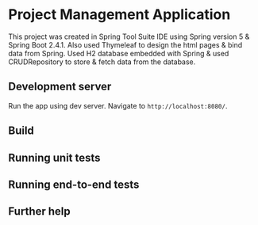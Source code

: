# Project Management Application

This project was created in Spring Tool Suite IDE using Spring version 5 & Spring Boot 2.4.1.
Also used Thymeleaf to design the html pages & bind data from Spring.
Used H2 database embedded with Spring & used CRUDRepository to store & fetch data from the database.

## Development server

Run the app using dev server. Navigate to `http://localhost:8080/`. 

## Build


## Running unit tests


## Running end-to-end tests


## Further help

